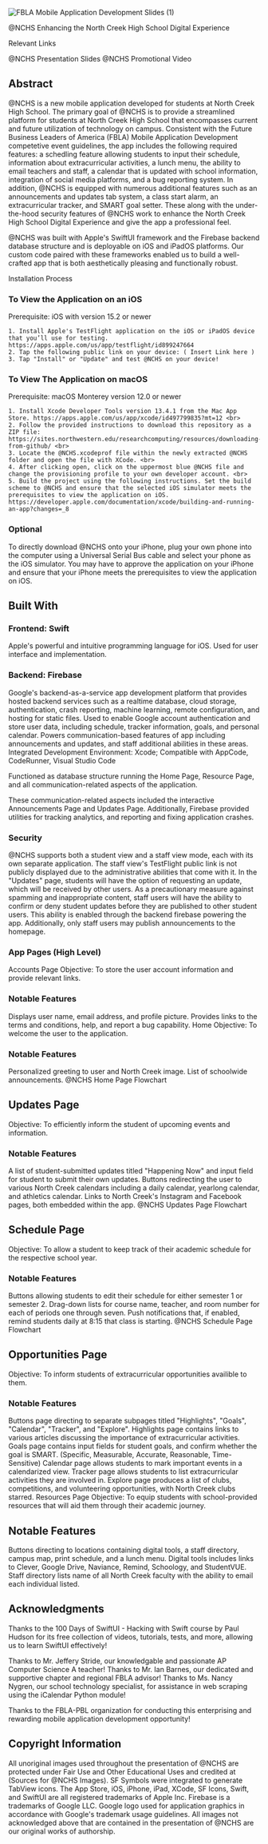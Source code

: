 ![FBLA Mobile Application Development Slides (1)](https://user-images.githubusercontent.com/102203536/176666982-f3261efd-2738-4828-9acb-d70ac2876b56.png)

@NCHS
Enhancing the North Creek High School Digital Experience

Relevant Links

@NCHS Presentation Slides
@NCHS Promotional Video

## Abstract
@NCHS is a new mobile application developed for students at North Creek High School. The primary goal of @NCHS is to provide a streamlined platform for students at North Creek High School that encompasses current and future utilization of technology on campus. Consistent with the Future Business Leaders of America (FBLA) Mobile Application Development competetive event guidelines, the app includes the following required features: a schedling feature allowing students to input their schedule, information about extracurricular activities, a lunch menu, the ability to email teachers and staff, a calendar that is updated with school information, integration of social media platforms, and a bug reporting system. In addition, @NCHS is equipped with numerous additional features such as an announcements and updates tab system, a class start alarm, an extracurricular tracker, and SMART goal setter. These along with the under-the-hood security features of @NCHS work to enhance the North Creek High School Digital Experience and give the app a professional feel.

@NCHS was built with Apple's SwiftUI framework and the Firebase backend database structure and is deployable on iOS and iPadOS platforms. Our custom code paired with these frameworks enabled us to build a well-crafted app that is both aesthetically pleasing and functionally robust.

Installation Process
### To View the Application on an iOS
Prerequisite: iOS with version 15.2 or newer

```
1. Install Apple's TestFlight application on the iOS or iPadOS device that you’ll use for testing. https://apps.apple.com/us/app/testflight/id899247664
2. Tap the following public link on your device: ( Insert Link here )
3. Tap "Install" or "Update" and test @NCHS on your device!
```

### To View The Application on macOS
Prerequisite: macOS Monterey version 12.0 or newer

```
1. Install Xcode Developer Tools version 13.4.1 from the Mac App Store. https://apps.apple.com/us/app/xcode/id497799835?mt=12 <br>
2. Follow the provided instructions to download this repository as a ZIP file: https://sites.northwestern.edu/researchcomputing/resources/downloading-from-github/ <br>
3. Locate the @NCHS.xcodeprof file within the newly extracted @NCHS folder and open the file with XCode. <br>
4. After clicking open, click on the uppermost blue @NCHS file and change the provisioning profile to your own developer account. <br>
5. Build the project using the following instructions. Set the build scheme to @NCHS and ensure that the selected iOS simulator meets the prerequisites to view the application on iOS. https://developer.apple.com/documentation/xcode/building-and-running-an-app?changes=_8
```

### Optional <br>
To directly download @NCHS onto your iPhone, plug your own phone into the computer using a Universal Serial Bus cable and select your phone as the iOS simulator. You may have to approve the application on your iPhone and ensure that your iPhone meets the prerequisites to view the application on iOS.

## Built With

### Frontend: Swift <br>
Apple's powerful and intuitive programming language for iOS.
Used for user interface and implementation.
### Backend: Firebase <br>
Google's backend-as-a-service app development platform that provides hosted backend services such as a realtime database, cloud storage, authentication, crash reporting, machine learning, remote configuration, and hosting for static files.
Used to enable Google account authentication and store user data, including schedule, tracker information, goals, and personal calendar.
Powers communication-based features of app including announcements and updates, and staff additional abilities in these areas.
Integrated Development Environment: Xcode; Compatible with AppCode, CodeRunner, Visual Studio Code

Functioned as database structure running the Home Page, Resource Page, and all communication-related aspects of the application.

These communication-related aspects included the interactive Announcements Page and Updates Page.
Additionally, Firebase provided utilities for tracking analytics, and reporting and fixing application crashes.

### Security
@NCHS supports both a student view and a staff view mode, each with its own separate application. The staff view's TestFlight public link is not publicly displayed due to the administrative abilities that come with it. In the "Updates" page, students will have the option of requesting an update, which will be received by other users. As a precautionary measure against spamming and inappropriate content, staff users will have the ability to confirm or deny student updates before they are published to other student users. This ability is enabled through the backend firebase powering the app. Additionally, only staff users may publish announcements to the homepage.

### App Pages (High Level)
Accounts Page
Objective: To store the user account information and provide relevant links.

### Notable Features
Displays user name, email address, and profile picture.
Provides links to the terms and conditions, help, and report a bug capability.
Home
Objective: To welcome the user to the application.

### Notable Features
Personalized greeting to user and North Creek image.
List of schoolwide announcements.
@NCHS Home Page Flowchart

## Updates Page
Objective: To efficiently inform the student of upcoming events and information.

### Notable Features
A list of student-submitted updates titled "Happening Now" and input field for student to submit their own updates.
Buttons redirecting the user to various North Creek calendars including a daily calendar, yearlong calendar, and athletics calendar.
Links to North Creek's Instagram and Facebook pages, both embedded within the app.
@NCHS Updates Page Flowchart

## Schedule Page
Objective: To allow a student to keep track of their academic schedule for the respective school year.

### Notable Features
Buttons allowing students to edit their schedule for either semester 1 or semester 2.
Drag-down lists for course name, teacher, and room number for each of periods one through seven.
Push notifications that, if enabled, remind students daily at 8:15 that class is starting.
@NCHS Schedule Page Flowchart

## Opportunities Page
Objective: To inform students of extracurricular opportunities availible to them.

### Notable Features
Buttons page directing to separate subpages titled "Highlights", "Goals", "Calendar", "Tracker", and "Explore".
Highlights page contains links to various articles discussing the importance of extracurricular activities.
Goals page contains input fields for student goals, and confirm whether the goal is SMART. (Specific, Measurable, Accurate, Reasonable, Time-Sensitive)
Calendar page allows students to mark important events in a calendarized view.
Tracker page allows students to list extracurricular activities they are involved in.
Explore page produces a list of clubs, competitions, and volunteering opportunities, with North Creek clubs starred.
Resources Page
Objective: To equip students with school-provided resources that will aid them through their academic journey.

## Notable Features
Buttons directing to locations containing digital tools, a staff directory, campus map, print schedule, and a lunch menu.
Digital tools includes links to Clever, Google Drive, Naviance, Remind, Schoology, and StudentVUE.
Staff directory lists name of all North Creek faculty with the ability to email each individual listed.

## Acknowledgments
Thanks to the 100 Days of SwiftUI - Hacking with Swift course by Paul Hudson for its free collection of videos, tutorials, tests, and more, allowing us to learn SwiftUI effectively!

Thanks to Mr. Jeffery Stride, our knowledgable and passionate AP Computer Science A teacher!
Thanks to Mr. Ian Barnes, our dedicated and supportive chapter and regional FBLA advisor!
Thanks to Ms. Nancy Nygren, our school technology specialist, for assistance in web scraping using the iCalendar Python module!

Thanks to the FBLA-PBL organization for conducting this enterprising and rewarding mobile application development opportunity!

## Copyright Information
All unoriginal images used throughout the presentation of @NCHS are protected under Fair Use and Other Educational Uses and credited at (Sources for @NCHS Images).
SF Symbols were integrated to generate TabView icons.
The App Store, iOS, iPhone, iPad, XCode, SF Icons, Swift, and SwiftUI are all registered trademarks of Apple Inc.
Firebase is a trademarks of Google LLC.
Google logo used for application graphics in accordance with Google's trademark usage guidelines.
All images not acknowledged above that are contained in the presentation of @NCHS are our original works of authorship.

